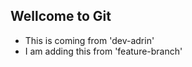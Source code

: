   ## Wellcome to Git  
  - This is coming from 'dev-adrin'
  - I am adding this from 'feature-branch'